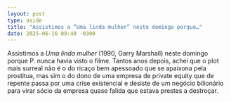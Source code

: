 ```yaml
---
layout: post
type: aside
title: "Assistimos a “Uma linda mulher” neste domingo porque…"
date: 2025-06-16 09:49 -0300
---
```

Assistimos a <cite>Uma linda mulher</cite> (1990, Garry Marshall) neste domingo porque P. nunca havia visto o filme. Tantos anos depois, achei que o plot mais surreal não é o do ricaço bem apessoado que se apaixona pela prostitua, mas sim o do dono de uma empresa de private equity que de repente passa por uma crise existencial e desiste de um negócio bilionário para virar sócio da empresa quase falida que estava prestes a destroçar. 